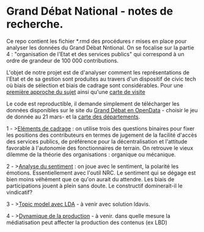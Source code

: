 ﻿# Grand Débat National - notes de recherche.

Ce repo contient les fichier *.rmd des procédures r mises en place pour analyser les données du Grand Débat Nntional. On se focalise sur la partie 4 : "organisation de l'Etat et des services publics" qui correspond à un ordre de grandeur de 100 000 contributions.

L'objet de notre projet est de d'analyser comment les représentations de l'Etat et de sa gestion sont produites au travers d'un dispositif de civic tech où biais de sélection et biais de cadrage sont considérables. Pour une [première approche du sujet](https://docs.google.com/presentation/d/183XBYjmdz5Jl4aeijg278eBBJWiSdLZox1Vnvt7zMZw/edit?usp=sharing) ainsi qu'une [carte de visite](https://docs.google.com/presentation/d/1f3QoEF_f7eXP-IBlNo5MnzE_itEcy9f09EZEnSC7GS8/edit?usp=sharing)

Le code est reproductible, il demande simplement de télécharger les données disponibles sur le site du [Grand Débat en OpenData](https://granddebat.fr/pages/donnees-ouvertes) -  choisir le jeu de donnée au 21 mars- et la [carte des départements](http://osm13.openstreetmap.fr/~cquest/openfla/export/departements-20180101-shp.zip).

1 - >[Eléments de cadrage](https://benaventc.github.io/Granddebat/GD01_Intro_cadrage.html) : on utilise trois des questions binaires pour fixer les positions des contributeurs en termes de jugement de la facilité d'accès des services publics, de préférence pour la décentralisation et l'attitude favorable à l'autonomie des fonctionnaires de terrain. On retrouve le vieux dilemme de la théorie des organisations : organique ou mécanique. 

2 - >[Analyse du sentiment](https://benaventc.github.io/Granddebat/GD02sentiment02copie.html) : on joue avec le sentiment, la polarité les émotions. Essentiellement avec l'outil NRC. Le sentiment qui se dégage est bien moins véhément que ce qu'on aurait du attendre. Les biais de participations jouent à plein sans doute. Le constructif dominerait-il le vindicatif?

3 - >[Topic model avec LDA]() - à venir avec solution ldavis.

4 - >[Dynamique de la production]() - à venir. dans quelle mesure la médiatisation peut affecter la production des contenus (ex LBD)